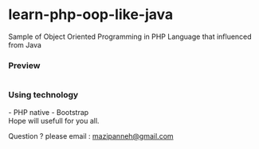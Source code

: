 # learn-php-oop-like-java
Sample of Object Oriented Programming in PHP Language that influenced from Java
<br/>

<h3>Preview</h3>
<img src="https://i2.wp.com/i1176.photobucket.com/albums/x322/mazipanneh/PhpPracticeByMazipan_zps495ac4ed.png" alt="">

<h3>Using technology</h3>
- PHP native
- Bootstrap

</br>
Hope will usefull for you all.</br>

Question ? please email : mazipanneh@gmail.com
